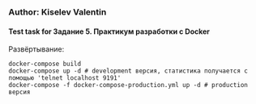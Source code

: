 ### Author: Kiselev Valentin

#### Test task for Задание 5. Практикум разработки с Docker

Развёртывание:
```
docker-compose build
docker-compose up -d # development версия, статистика получается с помощью 'telnet localhost 9191'
docker-compose -f docker-compose-production.yml up -d # production версия
```